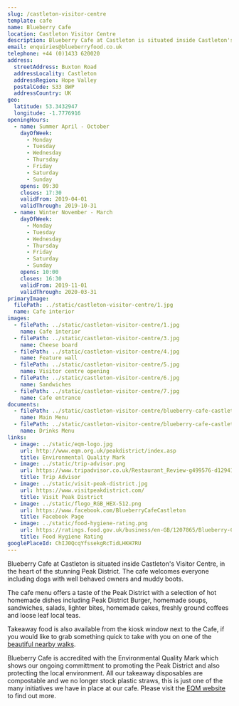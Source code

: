 ```yaml
---
slug: /castleton-visitor-centre
template: cafe
name: Blueberry Cafe
location: Castleton Visitor Centre
description: Blueberry Cafe at Castleton is situated inside Castleton's Visitor Centre, in the heart of the stunning Peak District. The cafe welcomes everyone including dogs with well behaved owners and muddy boots.
email: enquiries@blueberryfood.co.uk
telephone: +44 (0)1433 620020
address:
  streetAddress: Buxton Road
  addressLocality: Castleton
  addressRegion: Hope Valley
  postalCode: S33 8WP
  addressCountry: UK
geo:
  latitude: 53.3432947
  longitude: -1.7776916
openingHours:
  - name: Summer April - October
    dayOfWeek:
      - Monday
      - Tuesday
      - Wednesday
      - Thursday
      - Friday
      - Saturday
      - Sunday
    opens: 09:30
    closes: 17:30
    validFrom: 2019-04-01
    validThrough: 2019-10-31
  - name: Winter November - March
    dayOfWeek:
      - Monday
      - Tuesday
      - Wednesday
      - Thursday
      - Friday
      - Saturday
      - Sunday
    opens: 10:00
    closes: 16:30
    validFrom: 2019-11-01
    validThrough: 2020-03-31
primaryImage:
  filePath: ../static/castleton-visitor-centre/1.jpg
  name: Cafe interior
images:
  - filePath: ../static/castleton-visitor-centre/1.jpg
    name: Cafe interior
  - filePath: ../static/castleton-visitor-centre/3.jpg
    name: Cheese board
  - filePath: ../static/castleton-visitor-centre/4.jpg
    name: Feature wall
  - filePath: ../static/castleton-visitor-centre/5.jpg
    name: Visitor centre opening
  - filePath: ../static/castleton-visitor-centre/6.jpg
    name: Sandwiches
  - filePath: ../static/castleton-visitor-centre/7.jpg
    name: Cafe entrance
documents:
  - filePath: ../static/castleton-visitor-centre/blueberry-cafe-castleton-menu-feb-2019.pdf
    name: Main Menu
  - filePath: ../static/castleton-visitor-centre/blueberry-cafe-castleton-drinks-menu-march-2019.pdf
    name: Drinks Menu
links:
  - image: ../static/eqm-logo.jpg
    url: http://www.eqm.org.uk/peakdistrict/index.asp
    title: Environmental Quality Mark
  - image: ../static/trip-advisor.png
    url: https://www.tripadvisor.co.uk/Restaurant_Review-g499576-d12941738-Reviews-Blueberry_Cafe-Castleton_Hope_Valley_Peak_District_National_Park_England.html
    title: Trip Advisor
  - image: ../static/visit-peak-district.jpg
    url: https://www.visitpeakdistrict.com/
    title: Visit Peak District
  - image: ../static/flogo_RGB_HEX-512.png
    url: https://www.facebook.com/BlueberryCafeCastleton
    title: Facebook Page
  - image: ../static/food-hygiene-rating.png
    url: https://ratings.food.gov.uk/business/en-GB/1207865/Blueberry-Cafe-HOPE-VALLEY
    title: Food Hygiene Rating
googlePlaceId: ChIJ0QcqYfssekgRcTidLHKH7RU
---
```


Blueberry Cafe at Castleton is situated inside Castleton's Visitor Centre, in the heart of the stunning Peak District. The cafe welcomes everyone including dogs with well behaved owners and muddy boots.

The cafe menu offers a taste of the Peak District with a selection of hot homemade dishes including Peak District Burger, homemade soups, sandwiches, salads, lighter bites, homemade cakes, freshly ground coffees and loose leaf local teas.

Takeaway food is also available from the kiosk window next to the Cafe, if you would like to grab something quick to take with you on one of the [beautiful nearby walks](https://www.visitpeakdistrict.com/things-to-do/activities/walking-and-hiking/10-great-walks-in-the-peak-district-and-derbyshire).

Blueberry Cafe is accredited with the Environmental Quality Mark which shows our ongoing committment to promoting the Peak District and also protecting the local environment. All our takeaway disposables are compostable and we no longer stock plastic straws, this is just one of the many initiatives we have in place at our cafe. Please visit the [EQM website](http://www.eqm.org.uk/peakdistrict/about-eqm.asp) to find out more.
